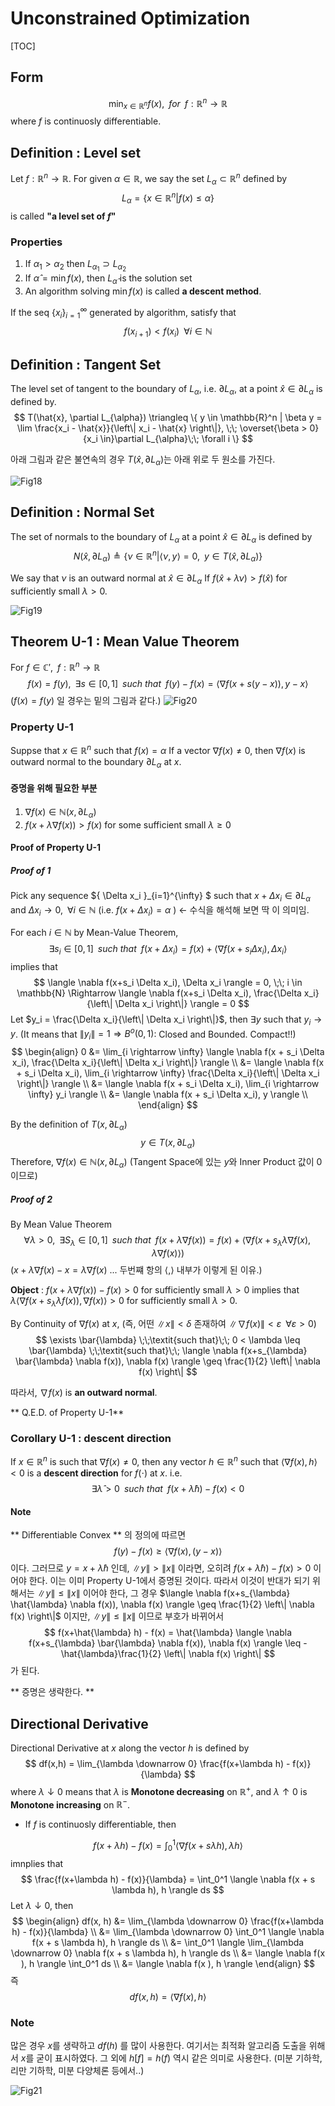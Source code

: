 Unconstrained Optimization
==========================
[TOC]

## Form
$$
\min_{x \in \mathbb{R}^n} f(x),  \;\; \textit{for}\;\; f: \mathbb{R}^n \rightarrow \mathbb{R}
$$
where $f$ is continuosly differentiable.

## Definition : Level set
Let $f: \mathbb{R}^n \rightarrow \mathbb{R}$. For given $\alpha \in \mathbb{R}$, we say the set $L_{\alpha} \subset \mathbb{R}^n$ defined by
$$
L_{\alpha} = \{ x \in \mathbb{R}^n | f(x) \leq \alpha \}
$$
is called **"a level set of $f$"**

### Properties
1. If $\alpha_1 > \alpha_2$ then $L_{\alpha_1} \supset L_{\alpha_2}$
2. If $\hat{\alpha} = \min f(x)$, then $L_{\hat{\alpha}}$ is the solution set
3. An algorithm solving $\min f(x)$ is called **a descent method**.

If the seq $\{ x_i\}_{i=1}^{\infty}$ generated by algorithm, satisfy that
$$
f(x_{i+1}) < f(x_i)\;\; \forall i \in \mathbb{N}
$$

## Definition : Tangent Set
The level set of tangent to the boundary of $L_{\alpha}$, i.e. $\partial L_{\alpha}$, at a point $\hat{x} \in \partial L_{\alpha}$ is defined by.
$$
T(\hat{x}, \partial L_{\alpha}) \triangleq \{ y \in \mathbb{R}^n | \beta y = \lim \frac{x_i - \hat{x}}{\left\| x_i - \hat{x} \right\|}, \;\; \overset{\beta > 0}{x_i \in}\partial L_{\alpha}\;\; \forall i  \}
$$

아래 그림과 같은 불연속의 경우 $T(\hat{x}, \partial L_{\alpha})$는 아래 위로 두 원소를 가진다.

![Fig18](http://jnwhome.iptime.org/img/Nonlinear_Optimization/01_18.png)

## Definition : Normal Set
The set of normals to the boundary of $L_{\alpha}$ at a point $\hat{x} \in \partial L_{\alpha}$ is defined by
$$
N(\hat{x}, \partial L_{\alpha}) \triangleq \{ \nu \in \mathbb{R}^n | \langle \nu, y \rangle = 0, \;\; y \in  T(\hat{x}, \partial L_{\alpha})\}
$$

We say that $\nu$ is an outward normal at $\hat{x} \in \partial L_{\alpha}$
If $f(\hat{x} + \lambda \nu) > f(\hat{x})$ for sufficiently small $\lambda > 0$.

![Fig19](http://jnwhome.iptime.org/img/Nonlinear_Optimization/01_19.png)

## Theorem U-1 : Mean Value Theorem
For $f \in \mathbb{C}', \;\; f:\mathbb{R}^n \rightarrow \mathbb{R}$
$$
f(x)=f(y), \;\; \exists s \in [0,1]\;\;\textit{such that}\;\; f(y)-f(x) = \langle \nabla f(x + s(y-x)), y-x \rangle
$$
($f(x)=f(y)$ 일 경우는 밑의 그림과 같다.)
![Fig20](http://jnwhome.iptime.org/img/Nonlinear_Optimization/01_20.png)

### Property U-1
Suppse that $x \in \mathbb{R}^n$ such that $f(x) = \alpha$
If a vector $\nabla f(x) \neq 0$, then $\nabla f(x)$ is outward normal to the boundary $\partial L_{\alpha}$ at $x$.

#### 증명을 위해 필요한 부분
1. $\nabla f(x) \in \mathbb{N}(x, \partial L_{\alpha})$
2. $f(x + \lambda \nabla f(x)) > f(x)$ for some sufficient small $\lambda \geq 0$

#### Proof of Property U-1
##### Proof of 1
Pick any sequence $\{ \Delta x_i \}_{i=1}^{\infty} $ such that $x + \Delta x_i \in \partial L_{\alpha}$ and $\Delta x_i \rightarrow 0, \;\; \forall i \in \mathbb{N}$ (i.e. $f(x+\Delta x_i) = \alpha$ ) <- 수식을 해석해 보면 딱 이 의미임.

For each $i \in \mathbb{N}$ by Mean-Value Theorem,
$$
\exists s_i \in [0,1] \;\; \textit{such that}\;\; f(x+\Delta x_i) = f(x) + \langle \nabla f(x+s_i \Delta x_i), \Delta x_i \rangle
$$
implies that
$$
\langle \nabla f(x+s_i \Delta x_i), \Delta x_i \rangle = 0, \;\; i \in \mathbb{N} \Rightarrow \langle \nabla f(x+s_i \Delta x_i), \frac{\Delta x_i}{\left\| \Delta x_i \right\|} \rangle = 0
$$
 Let $y_i = \frac{\Delta x_i}{\left\| \Delta x_i \right\|}$, then $\exists y$ such that $y_i \rightarrow y$.
(It means that $\left\| y_i \right\| = 1 \Rightarrow B^o(0,1)$: Closed and Bounded. Compact!!)
$$
\begin{align}
0 &= \lim_{i \rightarrow \infty} \langle \nabla f(x + s_i \Delta x_i), \frac{\Delta x_i}{\left\| \Delta x_i \right\|} \rangle \\
&= \langle \nabla f(x + s_i \Delta x_i), \lim_{i \rightarrow \infty} \frac{\Delta x_i}{\left\| \Delta x_i \right\|} \rangle \\
&= \langle \nabla f(x + s_i \Delta x_i), \lim_{i \rightarrow \infty} y_i \rangle \\
&= \langle \nabla f(x + s_i \Delta x_i), y \rangle \\
\end{align}
$$

By the definition of $T(x, \partial L_{\alpha})$
$$
y \in T(x, \partial L_{\alpha}) 
$$
Therefore, $\nabla f(x) \in \mathbb{N}(x, \partial L_{\alpha})$ (Tangent Space에 있는 $y$와 Inner Product 값이 0 이므로)

##### Proof of 2
By Mean Value Theorem
$$
\forall \lambda > 0, \;\; \exists S_{\lambda} \in [0,1] \;\;\textit{such that} \;\; f(x+\lambda \nabla f(x)) = f(x) + \langle \nabla f(x + s_{\lambda} \lambda \nabla f(x), \lambda \nabla f(x) \rangle)
$$
($x + \lambda \nabla f(x) - x = \lambda \nabla f(x)$ ... 두번쨰 항의 $\langle , \rangle$ 내부가 이렇게 된 이유.)

**Object** : $f(x + \lambda \nabla f(x)) - f(x) > 0$ for sufficiently small $\lambda > 0$ implies that  $\lambda \langle \nabla f(x + s_{\lambda} \lambda f(x)), \nabla f(x) \rangle > 0$ for sufficiently small $\lambda > 0$.

By Continuity of $\nabla f(x)$ at $x$, (즉, 어떤 $\left\| x \right\| < \delta$ 존재하여 $\left\| \nabla f(x) \right\| < \varepsilon \;\; \forall \varepsilon > 0$)
$$
\exists \bar{\lambda} \;\;\textit{such that}\;\; 0 < \lambda \leq \bar{\lambda} \;\;\textit{such that}\;\; \langle \nabla f(x+s_{\lambda} \bar{\lambda} \nabla f(x)), \nabla f(x) \rangle \geq \frac{1}{2} \left\| \nabla f(x) \right\|
$$

따라서, $\nabla f(x)$ is **an outward normal**.

** Q.E.D. of Property U-1**

### Corollary U-1 : descent direction
If $x \in \mathbb{R}^n$ is such that $\nabla f(x) \neq 0$, then any vector $h \in \mathbb{R}^n$ such that $\langle \nabla f(x), h \rangle < 0$ is a **descent direction** for $f(\cdot)$ at $x$.
i.e. 
$$
\exists \hat{\lambda} > 0 \;\;\textit{such that}\;\; f(x+\hat{\lambda} h) - f(x) < 0
$$

#### Note
** Differentiable Convex ** 의 정의에 따르면 
$$
f(y) - f(x) \geq \langle \nabla f(x), (y-x) \rangle
$$
이다. 그러므로 $y=x+\hat{\lambda} h$ 인데, $\left\| y \right\| > \left\| x \right\|$ 이라면, 오히려 $f(x+\hat{\lambda} h) - f(x) > 0$ 이어야 한다. 이는 이미 Property U-1에서 증명된 것이다. 따라서 이것이 반대가 되기 위해서는 $\left\| y \right\| \leq \left\| x \right\|$ 이어야 한다, 그 경우 $\langle \nabla f(x+s_{\lambda} \hat{\lambda} \nabla f(x)), \nabla f(x) \rangle \geq \frac{1}{2} \left\| \nabla f(x) \right\|$ 이지만,  $\left\| y \right\| \leq \left\| x \right\|$ 이므로 부호가 바뀌어서
$$
f(x+\hat{\lambda} h) - f(x) = \hat{\lambda} \langle \nabla f(x+s_{\lambda} \bar{\lambda} \nabla f(x)), \nabla f(x) \rangle \leq -\hat{\lambda}\frac{1}{2} \left\| \nabla f(x) \right\|
$$
가 된다.

** 증명은 생략한다. **

## Directional Derivative
Directional Derivative at $x$ along the vector $h$  is defined by
$$
df(x,h) = \lim_{\lambda \downarrow 0} \frac{f(x+\lambda h) - f(x)}{\lambda}
$$
where $\lambda \downarrow 0$ means that $\lambda$ is **Monotone decreasing** on $\mathbb{R}^+$, and $\lambda \uparrow 0$ is **Monotone increasing** on $\mathbb{R}^-$.
- If $f$ is continuosly differentiable, then

$$
f(x+\lambda h) - f(x) = \int_0^1 \langle \nabla f(x + s \lambda h), \lambda h \rangle
$$
imnplies that
$$
\frac{f(x+\lambda h) - f(x)}{\lambda} = \int_0^1 \langle \nabla f(x + s \lambda h), h \rangle ds
$$
Let $\lambda \downarrow 0$, then
$$
\begin{align}
df(x, h) &= \lim_{\lambda \downarrow 0} \frac{f(x+\lambda h) - f(x)}{\lambda} \\
&= \lim_{\lambda \downarrow 0} \int_0^1 \langle \nabla f(x + s \lambda h), h \rangle ds \\
&= \int_0^1 \langle \lim_{\lambda \downarrow 0} \nabla f(x + s \lambda h), h \rangle ds \\
&= \langle \nabla f(x ), h \rangle \int_0^1 ds \\
&= \langle \nabla f(x ), h \rangle
\end{align}
$$
즉 
$$
df(x,h) = \langle \nabla f(x ), h \rangle
$$

### Note
많은 경우 $x$를 생략하고 $df(h)$ 를 많이 사용한다. 여기서는 최적화 알고리즘 도출을 위해서 $x$를 굳이 표시하였다. 그 외에 $h[f] = h(f)$ 역시 같은 의미로 사용한다. (미분 기하학, 리만 기하학, 미분 다양체론 등에서..)

![Fig21](http://jnwhome.iptime.org/img/Nonlinear_Optimization/01_21.png)
